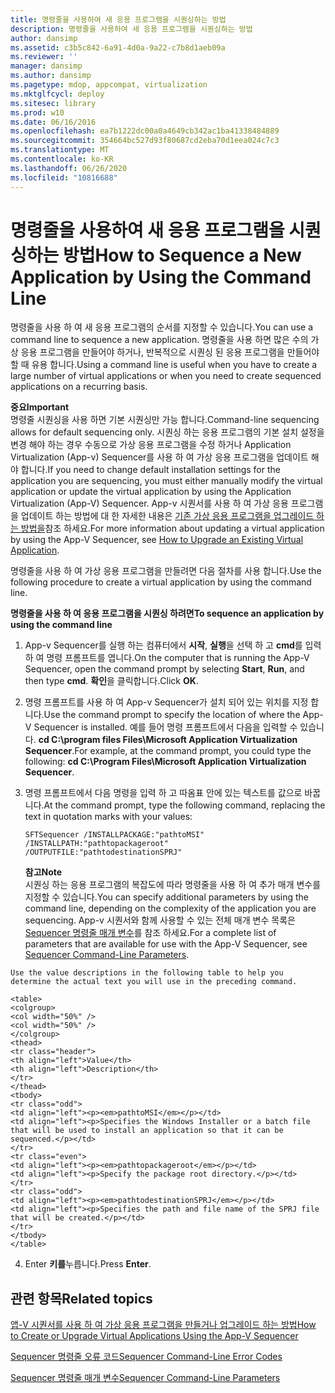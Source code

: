 ```yaml
---
title: 명령줄을 사용하여 새 응용 프로그램을 시퀀싱하는 방법
description: 명령줄을 사용하여 새 응용 프로그램을 시퀀싱하는 방법
author: dansimp
ms.assetid: c3b5c842-6a91-4d0a-9a22-c7b8d1aeb09a
ms.reviewer: ''
manager: dansimp
ms.author: dansimp
ms.pagetype: mdop, appcompat, virtualization
ms.mktglfcycl: deploy
ms.sitesec: library
ms.prod: w10
ms.date: 06/16/2016
ms.openlocfilehash: ea7b1222dc00a0a4649cb342ac1ba41338484889
ms.sourcegitcommit: 354664bc527d93f80687cd2eba70d1eea024c7c3
ms.translationtype: MT
ms.contentlocale: ko-KR
ms.lasthandoff: 06/26/2020
ms.locfileid: "10816688"
---
```

# <span data-ttu-id="baf22-103">명령줄을 사용하여 새 응용 프로그램을 시퀀싱하는 방법</span><span class="sxs-lookup"><span data-stu-id="baf22-103">How to Sequence a New Application by Using the Command Line</span></span>


<span data-ttu-id="baf22-104">명령줄을 사용 하 여 새 응용 프로그램의 순서를 지정할 수 있습니다.</span><span class="sxs-lookup"><span data-stu-id="baf22-104">You can use a command line to sequence a new application.</span></span> <span data-ttu-id="baf22-105">명령줄을 사용 하면 많은 수의 가상 응용 프로그램을 만들어야 하거나, 반복적으로 시퀀싱 된 응용 프로그램을 만들어야 할 때 유용 합니다.</span><span class="sxs-lookup"><span data-stu-id="baf22-105">Using a command line is useful when you have to create a large number of virtual applications or when you need to create sequenced applications on a recurring basis.</span></span>

**<span data-ttu-id="baf22-106">중요</span><span class="sxs-lookup"><span data-stu-id="baf22-106">Important</span></span>**  
<span data-ttu-id="baf22-107">명령줄 시퀀싱을 사용 하면 기본 시퀀싱만 가능 합니다.</span><span class="sxs-lookup"><span data-stu-id="baf22-107">Command-line sequencing allows for default sequencing only.</span></span> <span data-ttu-id="baf22-108">시퀀싱 하는 응용 프로그램의 기본 설치 설정을 변경 해야 하는 경우 수동으로 가상 응용 프로그램을 수정 하거나 Application Virtualization (App-v) Sequencer를 사용 하 여 가상 응용 프로그램을 업데이트 해야 합니다.</span><span class="sxs-lookup"><span data-stu-id="baf22-108">If you need to change default installation settings for the application you are sequencing, you must either manually modify the virtual application or update the virtual application by using the Application Virtualization (App-V) Sequencer.</span></span> <span data-ttu-id="baf22-109">App-v 시퀀서를 사용 하 여 가상 응용 프로그램을 업데이트 하는 방법에 대 한 자세한 내용은 [기존 가상 응용 프로그램을 업그레이드 하는 방법을](how-to-upgrade-an-existing-virtual-application.md)참조 하세요.</span><span class="sxs-lookup"><span data-stu-id="baf22-109">For more information about updating a virtual application by using the App-V Sequencer, see [How to Upgrade an Existing Virtual Application](how-to-upgrade-an-existing-virtual-application.md).</span></span>



<span data-ttu-id="baf22-110">명령줄을 사용 하 여 가상 응용 프로그램을 만들려면 다음 절차를 사용 합니다.</span><span class="sxs-lookup"><span data-stu-id="baf22-110">Use the following procedure to create a virtual application by using the command line.</span></span>

**<span data-ttu-id="baf22-111">명령줄을 사용 하 여 응용 프로그램을 시퀀싱 하려면</span><span class="sxs-lookup"><span data-stu-id="baf22-111">To sequence an application by using the command line</span></span>**

1.  <span data-ttu-id="baf22-112">App-v Sequencer를 실행 하는 컴퓨터에서 **시작**, **실행**을 선택 하 고 **cmd**를 입력 하 여 명령 프롬프트를 엽니다.</span><span class="sxs-lookup"><span data-stu-id="baf22-112">On the computer that is running the App-V Sequencer, open the command prompt by selecting **Start**, **Run**, and then type **cmd**.</span></span> <span data-ttu-id="baf22-113">**확인**을 클릭합니다.</span><span class="sxs-lookup"><span data-stu-id="baf22-113">Click **OK**.</span></span>

2.  <span data-ttu-id="baf22-114">명령 프롬프트를 사용 하 여 App-v Sequencer가 설치 되어 있는 위치를 지정 합니다.</span><span class="sxs-lookup"><span data-stu-id="baf22-114">Use the command prompt to specify the location of where the App-V Sequencer is installed.</span></span> <span data-ttu-id="baf22-115">예를 들어 명령 프롬프트에서 다음을 입력할 수 있습니다. **cd C:\\program files Files\\Microsoft Application Virtualization Sequencer**.</span><span class="sxs-lookup"><span data-stu-id="baf22-115">For example, at the command prompt, you could type the following: **cd C:\\Program Files\\Microsoft Application Virtualization Sequencer**.</span></span>

3.  <span data-ttu-id="baf22-116">명령 프롬프트에서 다음 명령을 입력 하 고 따옴표 안에 있는 텍스트를 값으로 바꿉니다.</span><span class="sxs-lookup"><span data-stu-id="baf22-116">At the command prompt, type the following command, replacing the text in quotation marks with your values:</span></span>

    `SFTSequencer /INSTALLPACKAGE:"pathtoMSI" /INSTALLPATH:"pathtopackageroot" /OUTPUTFILE:"pathtodestinationSPRJ"`

    **<span data-ttu-id="baf22-117">참고</span><span class="sxs-lookup"><span data-stu-id="baf22-117">Note</span></span>**  
    <span data-ttu-id="baf22-118">시퀀싱 하는 응용 프로그램의 복잡도에 따라 명령줄을 사용 하 여 추가 매개 변수를 지정할 수 있습니다.</span><span class="sxs-lookup"><span data-stu-id="baf22-118">You can specify additional parameters by using the command line, depending on the complexity of the application you are sequencing.</span></span> <span data-ttu-id="baf22-119">App-v 시퀀서와 함께 사용할 수 있는 전체 매개 변수 목록은 [Sequencer 명령줄 매개 변수](sequencer-command-line-parameters.md)를 참조 하세요.</span><span class="sxs-lookup"><span data-stu-id="baf22-119">For a complete list of parameters that are available for use with the App-V Sequencer, see [Sequencer Command-Line Parameters](sequencer-command-line-parameters.md).</span></span>



~~~
Use the value descriptions in the following table to help you determine the actual text you will use in the preceding command.

<table>
<colgroup>
<col width="50%" />
<col width="50%" />
</colgroup>
<thead>
<tr class="header">
<th align="left">Value</th>
<th align="left">Description</th>
</tr>
</thead>
<tbody>
<tr class="odd">
<td align="left"><p><em>pathtoMSI</em></p></td>
<td align="left"><p>Specifies the Windows Installer or a batch file that will be used to install an application so that it can be sequenced.</p></td>
</tr>
<tr class="even">
<td align="left"><p><em>pathtopackageroot</em></p></td>
<td align="left"><p>Specify the package root directory.</p></td>
</tr>
<tr class="odd">
<td align="left"><p><em>pathtodestinationSPRJ</em></p></td>
<td align="left"><p>Specifies the path and file name of the SPRJ file that will be created.</p></td>
</tr>
</tbody>
</table>
~~~



4. <span data-ttu-id="baf22-120">Enter **키를**누릅니다.</span><span class="sxs-lookup"><span data-stu-id="baf22-120">Press **Enter**.</span></span>

## <span data-ttu-id="baf22-121">관련 항목</span><span class="sxs-lookup"><span data-stu-id="baf22-121">Related topics</span></span>


[<span data-ttu-id="baf22-122">앱-V 시퀀서를 사용 하 여 가상 응용 프로그램을 만들거나 업그레이드 하는 방법</span><span class="sxs-lookup"><span data-stu-id="baf22-122">How to Create or Upgrade Virtual Applications Using the App-V Sequencer</span></span>](how-to-create-or-upgrade-virtual-applications-using--the-app-v-sequencer.md)

[<span data-ttu-id="baf22-123">Sequencer 명령줄 오류 코드</span><span class="sxs-lookup"><span data-stu-id="baf22-123">Sequencer Command-Line Error Codes</span></span>](sequencer-command-line-error-codes.md)

[<span data-ttu-id="baf22-124">Sequencer 명령줄 매개 변수</span><span class="sxs-lookup"><span data-stu-id="baf22-124">Sequencer Command-Line Parameters</span></span>](sequencer-command-line-parameters.md)









